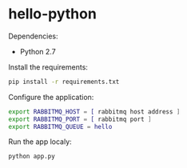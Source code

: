 # hello-python

Dependencies:

* Python 2.7

Install the requirements:

```bash
pip install -r requirements.txt
```

Configure the application:

```bash
export RABBITMQ_HOST = [ rabbitmq host address ]
export RABBITMQ_PORT = [ rabbitmq port ]
export RABBITMQ_QUEUE = hello
```

Run the app localy:

```bash
python app.py
```
